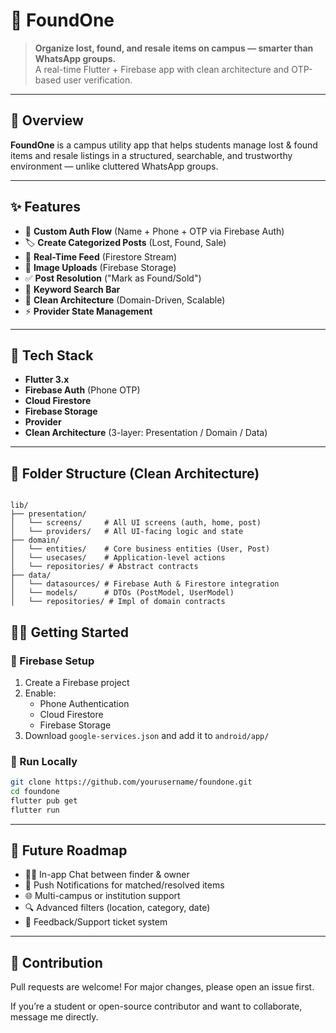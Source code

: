 # 📱 FoundOne

> **Organize lost, found, and resale items on campus — smarter than WhatsApp groups.**  
> A real-time Flutter + Firebase app with clean architecture and OTP-based user verification.

---

## 🧩 Overview

**FoundOne** is a campus utility app that helps students manage lost & found items and resale listings in a structured, searchable, and trustworthy environment — unlike cluttered WhatsApp groups.

---

## ✨ Features

- 🔐 **Custom Auth Flow** (Name + Phone + OTP via Firebase Auth)
- 🏷️ **Create Categorized Posts** (Lost, Found, Sale)
- 🧠 **Real-Time Feed** (Firestore Stream)
- 📸 **Image Uploads** (Firebase Storage)
- ✅ **Post Resolution** ("Mark as Found/Sold")
- 🔎 **Keyword Search Bar**
- 🧱 **Clean Architecture** (Domain-Driven, Scalable)
- ⚡ **Provider State Management**

---

## 🧪 Tech Stack

- **Flutter 3.x**
- **Firebase Auth** (Phone OTP)
- **Cloud Firestore**
- **Firebase Storage**
- **Provider**
- **Clean Architecture** (3-layer: Presentation / Domain / Data)

---

## 📁 Folder Structure (Clean Architecture)

```

lib/
├── presentation/
│   └── screens/     # All UI screens (auth, home, post)
│   └── providers/   # All UI-facing logic and state
├── domain/
│   └── entities/    # Core business entities (User, Post)
│   └── usecases/    # Application-level actions
│   └── repositories/ # Abstract contracts
├── data/
│   └── datasources/ # Firebase Auth & Firestore integration
│   └── models/      # DTOs (PostModel, UserModel)
│   └── repositories/ # Impl of domain contracts

````

## 🧑‍💻 Getting Started

### 🚀 Firebase Setup

1. Create a Firebase project
2. Enable:
   - Phone Authentication
   - Cloud Firestore
   - Firebase Storage
3. Download `google-services.json` and add it to `android/app/`

### 🔧 Run Locally

```bash
git clone https://github.com/yourusername/foundone.git
cd foundone
flutter pub get
flutter run
````

---

## 📌 Future Roadmap

* 🧑‍💬 In-app Chat between finder & owner
* 🔔 Push Notifications for matched/resolved items
* 🌐 Multi-campus or institution support
* 🔍 Advanced filters (location, category, date)
* 💬 Feedback/Support ticket system

---

## 🙌 Contribution

Pull requests are welcome! For major changes, please open an issue first.

If you’re a student or open-source contributor and want to collaborate, message me directly.
